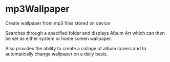 # mp3Wallpaper
Create wallpaper from mp3 files stored on device

Searches through a specified folder and displays Album Art which can then be set as either system or home screen wallpaper.

Also provides the ability to create a collage of album covers and to automatically change wallpaper on a daily basis.
